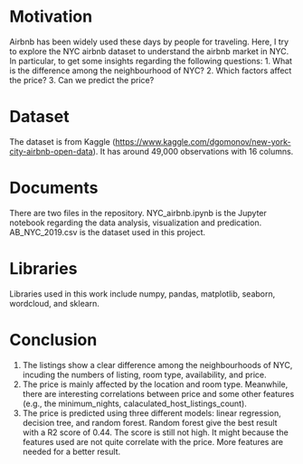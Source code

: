# Motivation

Airbnb has been widely used these days by people for traveling. Here, I try to explore the NYC airbnb dataset to understand the airbnb market in NYC. In particular, to get some insights regarding the following questions:
    1. What is the difference among the neighbourhood of NYC?
    2. Which factors affect the price?
    3. Can we predict the price?

# Dataset
The dataset is from Kaggle (https://www.kaggle.com/dgomonov/new-york-city-airbnb-open-data). It has around 49,000 observations with 16 columns. 


# Documents
There are two files in the repository. NYC_airbnb.ipynb is the Jupyter notebook regarding the data analysis, visualization and predication. AB_NYC_2019.csv is the dataset used in this project.


# Libraries
Libraries used in this work include numpy, pandas, matplotlib, seaborn, wordcloud, and sklearn.

# Conclusion
1. The listings show a clear difference among the neighbourhoods of NYC, incuding the numbers of listing, room type, availability,
and price.
2. The price is mainly affected by the location and room type. Meanwhile, there are interesting correlations between price and 
some other features (e.g., the minimum_nights, calaculated_host_listings_count).
3. The price is predicted using three different models: linear regression, decision tree, and random forest. Random forest give the best result with a R2 score of 0.44. The score is still not high. It might because the features used are not quite correlate with the price. More features are needed for a better result.
